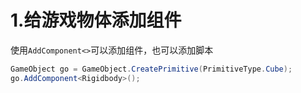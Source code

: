 # 1.给游戏物体添加组件
使用`AddComponent<>`可以添加组件，也可以添加脚本
```csharp
GameObject go = GameObject.CreatePrimitive(PrimitiveType.Cube);
go.AddComponent<Rigidbody>(); 
```

